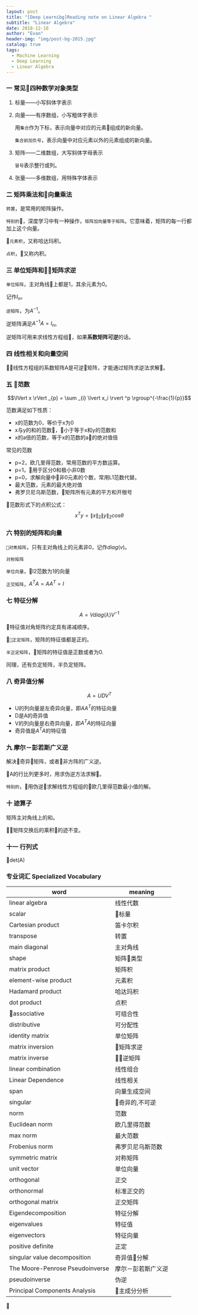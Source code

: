 ```yaml
---
layout: post
title: "[Deep Learnibg]Reading note on Linear Algebra "
subtitle: "Linear Algebra"
date: 2018-12-18
author: "Evan"
header-img: "img/post-bg-2015.jpg"
catalog: true
tags:
  - Machine Learning
  - Deep Learning
  - Linear Algebra
---
```


### 一 常见四种数学对象类型

1. 标量——小写斜体字表示
2. 向量——有序数组，小写粗体字表示

    用`集合`作为下标，表示向量中对应的元素组成的新向量。

    `集合前加负号`，表示向量中对应元素以外的元素组成的新向量。

3. 矩阵——二维数组，大写斜体字母表示

    `冒号`表示整行或列。

4. 张量——多维数组，用特殊字体表示



### 二 矩阵乘法和向量乘法

`转置`，是常用的矩阵操作。

`特别的`，深度学习中有一种操作，`矩阵加向量等于矩阵`。它意味着，矩阵的每一行都加上这个向量。

`元素积`，又称哈达玛积。

`点积`，又称内积。

### 三 单位矩阵和矩阵求逆

`单位矩阵`，主对角线上都是1，其余元素为0。

记作$I_{n}$。

`逆矩阵`，为$A^{-1}$。

逆矩阵满足$A^{-1}A=I_{n}$。

逆矩阵可用来求线性方程组，如果**系数矩阵可逆**的话。

### 四 线性相关和向量空间

线性方程组的系数矩阵A是可逆矩阵，才能通过矩阵求逆法求解。

### 五 范数

$$\lVert x \rVert _{p} = \sum _{i} \lvert x_i \rvert ^p \rgroup^{-\frac{1}{p}}$$

范数满足如下性质：
- x的范数为0，等价于x为0
- x与y的和的范数，小于等于x和y的范数和
- x的a倍的范数，等于x的范数的a的绝对值倍

常见的范数
- p=2，欧几里得范数，常用范数的平方数运算。
- p=1，用于区分0和极小非0数
- p=0，求解向量中非0元素的个数，常用L1范数代替。
- 最大范数，元素的最大绝对值
- 弗罗贝尼乌斯范数，矩阵所有元素的平方和开根号

范数形式下的点积公式：
$$x^Ty=\lVert x \rVert _2 \lVert y \rVert _2 cos \theta$$

### 六 特别的矩阵和向量

`对焦矩阵`，只有主对角线上的元素非0，记作$diag(v)$。

`对称矩阵`

`单位向量`，l2范数为1的向量

`正交矩阵`，$A^TA=AA^T=I$



### 七 特征分解

$$A=Vdiag(\lambda)V^{-1}$$

特征值对角矩阵约定具有递减顺序。

`正定矩阵`，矩阵的特征值都是正的。

`半正定矩阵`，矩阵的特征值是正数或者为0.

同理，还有负定矩阵，半负定矩阵。

### 八 奇异值分解

$$A=UDV^{T}$$

- U的列向量是左奇异向量，即$AA^T$的特征向量
- D是A的奇异值
- V的列向量是右奇异向量，即$A^TA$的特征向量
- 奇异值是$A^TA$的特征值

### 九 摩尔－彭若斯广义逆

解决奇异矩阵，或者非方阵的广义逆。

A的行比列更多时，用求伪逆方法求解。

`特别的`，用伪逆求解线性方程组的欧几里得范数最小值的解。

### 十 迹算子

矩阵主对角线上的和。

矩阵交换后的乘积的迹不变。

### 十一 行列式

det(A)



### 专业词汇 Specialized Vocabulary

| word           | meaning  |
| -------------- | -------- |
| linear algebra | 线性代数 |
scalar|标量
Cartesian product| 笛卡尔积
transpose| 转置
main diagonal|主对角线
shape|矩阵类型
matrix product| 矩阵积
element-wise product| 元素积
Hadamard product | 哈达玛积
dot product | 点积
associative|可组合性
distributive|可分配性
identity matrix | 单位矩阵
matrix inversion| 矩阵求逆
matrix inverse|逆矩阵
linear combination|线性组合
Linear Dependence|线性相关
span | 向量生成空间
singular | 奇异的,不可逆
norm |范数
Euclidean norm | 欧几里得范数
max norm| 最大范数
Frobenius norm|弗罗贝尼乌斯范数
symmetric matrix| 对称矩阵
unit vector|单位向量
orthogonal|正交
orthonormal|标准正交的
orthogonal matrix|正交矩阵
Eigendecomposition|特征分解
eigenvalues|特征值
eigenvectors|特征向量
positive definite|正定
singular value decomposition|奇异值分解
The Moore-Penrose Pseudoinverse|摩尔－彭若斯广义逆
pseudoinverse | 伪逆
Principal Components Analysis| 主成分分析



